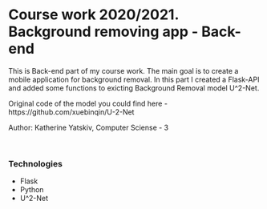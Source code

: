 ﻿# Course work 2020/2021. Background removing app - Back-end
<p> This is Back-end part of my course work. The main goal is to create a mobile application for background removal. In this part I created a Flask-API and added some functions to exicting Background Removal model U^2-Net. </p>
<p> Original code of the model you could find here - https://github.com/xuebinqin/U-2-Net </p>
<p> Author: Katherine Yatskiv, Computer Sciense - 3 </p>
</br>
<p> <h3> Technologies </h3>
<ul>
 <li> Flask </li>
 <li> Python </li>
 <li> U^2-Net </li>
</ul>
</p>

